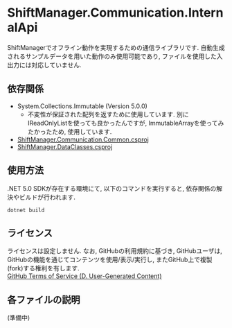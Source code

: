 # ShiftManager.Communication.InternalApi
ShiftManagerでオフライン動作を実現するための通信ライブラリです.  自動生成されるサンプルデータを用いた動作のみ使用可能であり, ファイルを使用した入出力には対応していません.

## 依存関係
- System.Collections.Immutable (Version 5.0.0)
  - 不変性が保証された配列を返すために使用しています.  別にIReadOnlyListを使っても良かったんですが, ImmutableArrayを使ってみたかったため, 使用しています.
- [ShiftManager.Communication.Common.csproj](../ShiftManager.Communication.Common/README.md)
- [ShiftManager.DataClasses.csproj](../ShiftManager.DataClasses/README.md)

## 使用方法
.NET 5.0 SDKが存在する環境にて, 以下のコマンドを実行すると, 依存関係の解決やビルドが行われます.

```
dotnet build
```

## ライセンス
ライセンスは設定しません.  なお, GitHubの利用規約に基づき, GitHubユーザは, GitHubの機能を通じてコンテンツを使用/表示/実行し, またGitHub上で複製(fork)する権利を有します.  
[GitHub Terms of Service (D. User-Generated Content)](https://docs.github.com/en/github/site-policy/github-terms-of-service#d-user-generated-content)

## 各ファイルの説明
(準備中)
